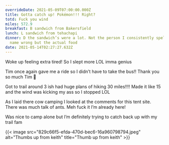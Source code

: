 ```yaml
---
overrideDate: 2021-05-09T07:00:00.000Z
title: Gotta catch up! Pokémon!!! Right?
totd: Fuck you wind
miles: 572.9
breakfast: B sandwich from Bakersfield
lunch: L sandwich from tehachapi
dinner: D the sandwich’s were a lot. Not the person I consistently spell their
  name wrong but the actual food
date: 2021-05-14T02:27:27.632Z
---
```

Woke up feeling extra tired! So I slept more LOL imma genius



Tim once again gave me a ride so I didn’t have to take the bus!! Thank you so much Tim 🐸



Got to trail around 3 ish had huge plans of hiking 30 miles!!!! Made it like 15 and the wind was kicking my ass so I stopped LOL



As I laid there cow camping I looked at the comments for this tent site. There was much talk of ants. Meh fuck it I’m already here! 



Was nice to camp alone but I’m definitely trying to catch back up with my trail fam







{{< image src="829c66f5-efda-470d-bec6-16a960798794.jpeg" alt="Thumbs up from keith" title="Thumb up from keith" >}}
